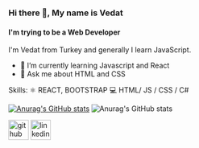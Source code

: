 

### Hi there 👋, My name is Vedat
#### I'm trying to be a Web Developer
I'm Vedat from Turkey and generally I learn JavaScript. 

- 🌱 I’m currently learning Javascript and React 
- 💬 Ask me about HTML and CSS 

Skills: 
  ⚛ REACT, BOOTSTRAP
  💻 HTML/ JS / CSS / C# 
  
[![Anurag's GitHub stats](https://github-readme-stats.vercel.app/api?username=vkeycode)](https://github.com/vkeycode/github-readme-stats)
![Anurag's GitHub stats](https://github-readme-stats.vercel.app/api?username=vkeycode&count_private=true)


[<img src='https://cdn.jsdelivr.net/npm/simple-icons@3.0.1/icons/github.svg' alt='github' height='40'>](https://github.com/vkeycode?tab=repositories)  [<img src='https://cdn.jsdelivr.net/npm/simple-icons@3.0.1/icons/linkedin.svg' alt='linkedin' height='40'>](https://www.linkedin.com/in/vedat-eroglu/)  



